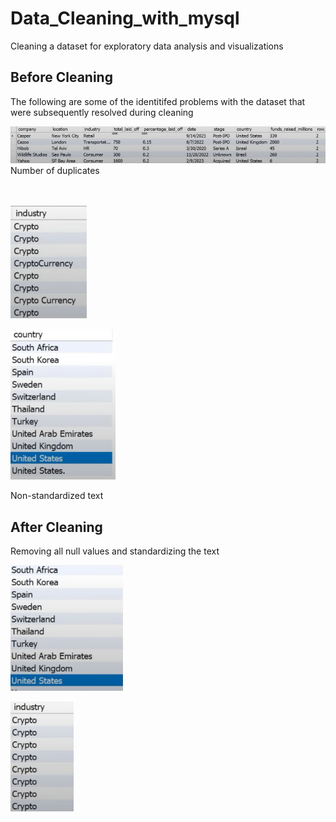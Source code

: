 # Data_Cleaning_with_mysql
Cleaning a dataset for exploratory data analysis and visualizations 
## Before Cleaning
The following are some of the identitifed problems with the dataset that were subsequently resolved during cleaning

 ![Dups](https://github.com/kartavya-y/Data_Cleaning_with_mysql/blob/main/Pictures/duplicates.png)  
 Number of duplicates  
 <br>
 <br>
 
 ![Non-standardizedd text](https://github.com/kartavya-y/Data_Cleaning_with_mysql/blob/main/Pictures/crp_before.png)  
 
 ![Non-std text](https://github.com/kartavya-y/Data_Cleaning_with_mysql/blob/main/Pictures/us_before.png)  
 
 Non-standardized text  
 
## After Cleaning  
Removing all null values and standardizing the text   

![Non-standardizedd text](https://github.com/kartavya-y/Data_Cleaning_with_mysql/blob/main/Pictures/us_after.png)  

![Non-standardizedd text](https://github.com/kartavya-y/Data_Cleaning_with_mysql/blob/main/Pictures/crp_after.png)
